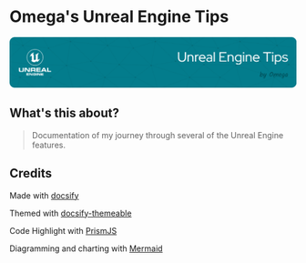 # Omega's Unreal Engine Tips

![Header](./docs/github-header-image.png)

## What's this about?

> Documentation of my journey through several of the Unreal Engine features.

## Credits

Made with [docsify](https://docsify.js.org/)

Themed with [docsify-themeable](https://jhildenbiddle.github.io/docsify-themeable/)

Code Highlight with [PrismJS](https://prismjs.com/)

Diagramming and charting with [Mermaid](https://mermaid.js.org/)
